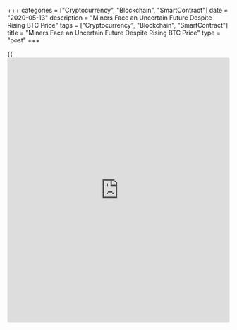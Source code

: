 +++
categories = ["Cryptocurrency", "Blockchain", "SmartContract"]
date = "2020-05-13"
description = "Miners Face an Uncertain Future Despite Rising BTC Price"
tags = ["Cryptocurrency", "Blockchain", "SmartContract"]
title = "Miners Face an Uncertain Future Despite Rising BTC Price"
type = "post"
+++

{{<iframe id="large-banner" src="https://www.bounty.group/#slide=5.0" width="100%" height="600" scrolling="no" style="border: 0px solid rgb(216, 221, 230); border-radius: 3px;">}}

Despite a post-halving rise in [bitcoin](https://www.letsplayfx.com/blog/forex-for-bitcoin/)’s price Wednesday, the current
value may not be enough to keep less-efficient miners operating, and
that could shift market dynamics.

At press time, [bitcoin](https://www.letsplayfx.com/blog/forex-for-bitcoin/) (BTC) was trading up 2.3% over 24 hours at
$9,106. The world’s first cryptocurrency is trading above its 10-day and
50-day moving averages, which is a bullish technical indicator, and has
been on a steady uptrend since early trading May 13, 00:00 UTC.

![Miners Face an Uncertain Future Despite Rising BTC Price][1]

The long-anticipated halving was, “a little uneventful,” said Jack Tan,
founding partner at Taiwan-based crypto trading firm Kronos Research.
But there has been one bright spot for traders: Bitcoin prices have been
going up slowly but surely.

But market uncertainty lingers when it comes to cryptocurrency miners.
The reward for miners to generate new [bitcoin](https://www.letsplayfx.com/blog/forex-for-bitcoin/) was cut because of the
halving to 6.25 BTC, so the business of running machines to secure the
network is much less profitable: “I think some of the miners might be in
trouble. They just took a 50% pay cut overnight, with prices remaining
where they are,” added Tan.

One mining metric that immediately changed after the halving was miner
revenue from fees, which jumped from 4.6% right before the halving to 7%
Wednesday, according to data provider Glassnode.

Miners bowing out of the business may change the dynamics of the crypto
market, said Alexander Blum, of Two Prime, a crypto asset management
firm. “The difference is that miners’ new net tokens are now not
necessarily the primary driving force of sell pressure into the
markets,” he said. “That mantle is likely to be taken on by exchanges
that make trading fees and have to sell into the market to cover their
business expenses.”

Steady exchange volumes are indicative of the market’s health and
whether [bitcoin](https://www.letsplayfx.com/blog/forex-for-bitcoin/) can continue to appreciate post-halving, said David
Lifchitz, chief investment officer at quantitative crypto trading firm
ExoAlpha.

Bitcoin is trouncing the S&P 500 Wednesday, with the index of large-cap
stocks down 1.75%. The cryptocurrency is also doing better than gold,
which is up less than 1%. For the year to date, [bitcoin](https://www.letsplayfx.com/blog/forex-for-bitcoin/) is up 27%, gold
is in the green 13% while the S&P 500 is down 12%.

Digital assets on CoinDesk’s big board are flashing green on Wednesday.
The second-largest cryptocurrency by market capitalization, ether (ETH),
gained 5.4% in 24 hours as of 20:00 UTC (4:00 p.m. ET). Other
cryptocurrency winners include lisk (LSK) up 7.5%, monero (XMR) climbing
6.7% and iota (IOTA) up by 3%. All price changes were as of 20:00 UTC
(4:00 p.m. ET) Wednesday.

_Some Miners Face an Uncertain Future Despite Rising Bitcoin Price,
CoinDesk, May 14_

_Source:[FXPro][2]_

   1. /files/downloads/0/d/d/0dd6b3dc2cf318f3111d8e90ff2d141c_9d3b04f5b23688cb9ec778ec1fce7ccb.png
   2. /geturl/index/91945ad94ce6bf9ed758c33d31b01dfccf617802/